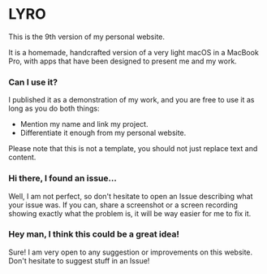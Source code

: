 # LYRO

This is the 9th version of my personal website. 

It is a homemade, handcrafted version of a very light 
macOS in a MacBook Pro, with apps that have been designed
to present me and my work.

### Can I use it?

I published it as a demonstration of my work, and you are
free to use it as long as you do both things:
- Mention my name and link my project.
- Differentiate it enough from my personal website.

Please note that this is not a template, you should not just
replace text and content.

### Hi there, I found an issue...

Well, I am not perfect, so don't hesitate to open an Issue
describing what your issue was. If you can, share a screenshot
or a screen recording showing exactly what the problem is, it
will be way easier for me to fix it.

### Hey man, I think this could be a great idea!

Sure! I am very open to any suggestion or improvements on this
website. Don't hesitate to suggest stuff in an Issue!
